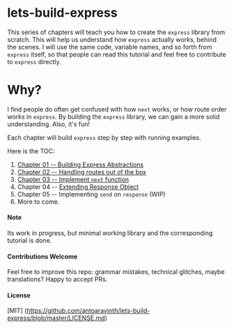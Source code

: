 # lets-build-express

This series of chapters will teach you how to create the `express` library from scratch. This will help us understand how `express` actually works, behind the scenes.  I will use the same code, variable names, and so forth from `express` itself, so that people can read this tutorial and feel free to contribute to `express` directly.

# Why?
I find people do often get confused with how `next` works, or how route order works in `express`. By building the `express` library, we can gain a more solid understanding.  Also, it's fun! 

Each chapter will build `express` step by step with running examples.

Here is the TOC:

1. [Chapter 01 -- Building Express Abstractions](https://github.com/antoaravinth/lets-build-express/blob/master/chap01/CHAP01.md)
2. [Chapter 02 -- Handling routes out of the box](https://github.com/antoaravinth/lets-build-express/blob/master/chap02/CHAP02.md)
3. [Chapter 03 -- Implement `next` function](https://github.com/antoaravinth/lets-build-express/blob/master/chap03/CHAP03.md)
4. Chapter 04 -- [Extending Response Object](https://github.com/antoaravinth/lets-build-express/blob/master/chap04/CHAP04.md)
5. Chapter 05 -- Implementing `send` on `response` (WIP)
6. More to come.

#### Note
Its work in progress, but minimal working library and the corresponding tutorial is done. 

#### Contributions Welcome
Feel free to improve this repo: grammar mistakes, technical glitches, maybe translations?  Happy to accept PRs.

#### License
[MIT] (https://github.com/antoaravinth/lets-build-express/blob/master/LICENSE.md)
